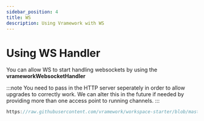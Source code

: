 ```yaml
---
sidebar_position: 4
title: WS
description: Using Vramework with WS
---
```


# Using WS Handler

You can allow WS to start handling websockets by using the **vrameworkWebsocketHandler**

:::note
You need to pass in the HTTP server seperately in order
to allow upgrades to correctly work. We can alter this in
the future if needed by providing more than one access point
to running channels.
:::

```typescript reference title="WS start"
https://raw.githubusercontent.com/vramework/workspace-starter/blob/master/backends/ws/bin/start.ts
```